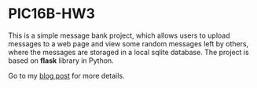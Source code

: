 # PIC16B-HW3
 
This is a simple message bank project, which allows users to upload messages to a web page and view some random messages left by others, 
where the messages are storaged in a local sqlite database. The project is based on **flask** library in Python.

Go to my [blog post](https://yuanting.quarto.pub/homework/posts/HW3/) for more details.
